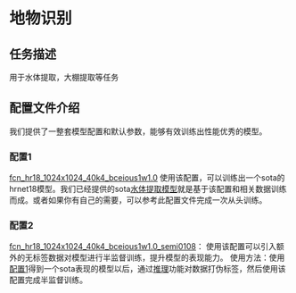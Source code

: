 # 地物识别

## 任务描述
用于水体提取，大棚提取等任务

## 配置文件介绍
我们提供了一整套模型配置和默认参数，能够有效训练出性能优秀的模型。

### 配置1
[fcn_hr18_1024x1024_40k4_bceious1w1.0](fcn_hr18_1024x1024_40k4_bceious1w1.0.py)
使用该配置，可以训练出一个sota的hrnet18模型。我们已经提供的sota[水体提取模型](https://media.githubusercontent.com/media/aiearth-damo/aie-train/master/aiearth/train/model_zoo/pretrained/TargetExtraction/water_fcn_hr18_1024x1024_40k4_bceious1w1.0_semi0108_it1_0108_it2_0103_iter_20000.pth)就是基于该配置和相关数据训练而成。或者如果你有自己的需要，可以参考此配置文件完成一次从头训练。

### 配置2
[fcn_hr18_1024x1024_40k4_bceious1w1.0_semi0108](fcn_hr18_1024x1024_40k4_bceious1w1.0_semi0108.py)：
使用该配置可以引入额外的无标签数据对模型进行半监督训练，提升模型的表现能力。
使用方法：使用[配置1](fcn_hr18_1024x1024_40k4_bceious1w1.0.py)得到一个sota表现的模型以后，通过[推理](/quickstart.ipynb#Test)功能对数据打伪标签，然后使用该配置完成半监督训练。
